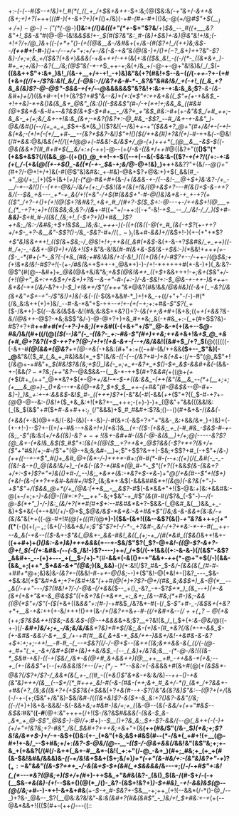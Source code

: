 +:-*(_-(_--#(*_$--+!&)+!_#(*(_((_+_/+$&+&++-_$+:&;(@($&:&_(-+"&*+*_/_-&++&(&+;+)+?(_+++(_((#-)(+-&+?+)(*(_()+/&)(-+#_-(#+_-#+(()&;-@(_+/_@_#$"+$(__$_)+/+)-@-)-($"(*(-_@-)__()&:+_(/()&(((+"(*+_-$+"$?&__/+)_$&_--_#((+___&?&"+!_$&-&"_#(@-@-(&!&*&$&!+-_$(#_($?&"&:_#-(&)+$&)+:&)_@&"&!+!&;(_-_+!+?_/+/_@_)&*+_((-(+*+"()-(+((@&__&-/&#&_+(+*_/&-(#_($?+!_/(++)&;&$_--/__(++#+!-#-__)()+-_/--+/+"+:+/_+-/&(-&-+&"&(_@(&-)+/()+$(-$?_&+)+*+?&"_-$?&)-/+;+;&_+/($&?(+&+_)_&&&(-_+_&_+_++!-+_+(&(_+:&(($&_&!_-((-/(*-_((&*&+_)-#+_+;+/&)--&?(__/&;(@$"&(-*-+_$_++-+;&(+/&_+/-@-+-@+"&!&)&/_/_$(__-((&&++$"+:&*_)&!_/(&-+__+/+-+!_-+)&)&"&(+?(#&!+$--&$-$(_(/_(-_++-_$?+$-(+#(+&+_((/_/+_-/$?&:&!(_&/_(-@&:-/(/&?+&-#-*-_&?&"&#&!&/_+(-+!_((_&_+?&_&(&)$?-@-@$"-$&&-*+(+/-*-@_&&&&&$"&?&!+:&:+-+:&:&_&;$?__-_&-(*&-&#+)+*(/_)((&+_#_-+(+!+(&?$?+#$"&_--&)+(+:(*$"+:++&+&((_$"+(+_-+&_&$_-+!++&)-*+&()&(&_&+_@&"_(&:()((-$&&$"(#-/-+(*+!+;&&_&_((#&#(@+$&+&-&_-#+--*&?&$(&+$-$+#+__-_/&?+_+"&$_#&:-#+*(+_-&"&$_/+#_++;-&_&-_+(+;&/_&+-+!&:&_(&+;-*&?()&?+:-@_#&_-$$?_--#_/&+-+-&&"_)-@&/&#()(--/(+_+_+_$_$+-&*(&_)(($?&!(--/&)+*+-+"($&&+?_@+"(#+/&!+-(-+!-&(*&;-(+!+(-(+/__+#-__--(&?+$&?-*&!_)$"+!()($(/++&(_#_)+?&!(+_/-#-++&_(-_-@&!(/_#+&&:_@&/&_&(+!(/_((_+!_@_@+(-#&*&!-*&/&$+/_@-(+)+++*(_(@__&__-&$-$((-@&(&&+?(#_#+#+$(*__&/+:+*(-++_)-@--(+(/_-&-((&*_/_++#_@((&?+"((__()$"(*(+&$+&$?(/((&&_@-((+()()_@_++!-+-$((--+(--&(-$&:&-(($?-_+(+?_/(/+:-*+:&(+*(*_/-*(+&(_@((+-+$()_-&((*(-+-_$&-+;&/_@-@+!&)_)++__+&&?$?$"+(&/_--@()+"(#+?_/-@+!+/+)&(-#(@$"&)&#&:_+-#&)-@&+$?_+_@&:+)+$(_&&(#_-+"_@(/+;_(+)($+(&+(_+)(-(*___@-#_&+#_$+$(&-/+*(&&&-+-/(-_-&!-__@+$+)&:&?-/+_-__/-*--&!()(--(++-@&/-/&/+(+:_/-$&!(&+(&(+!&/(@_+&$+?---#(&()+$-&-++?&/(--$&_+&---_+*-+_&(/+!(+&"-/+$(#(&&$+"-#-@()&)&*&-+_+-+?(+(($"_/+?-+()+(+!(@($+?&#&?_+&+_#_/(#+?-$($_$+:-@---*+-_/++&$+!(@___+(_(*_-+?+;+)+(((&$&;&;&?_-_/(__&___+-#((+"+/-++:((-_+"-_&!-*+$__--_/_/&!-/_/_)($+*_#-__&&)-__$+#_#-/((&(_(&;+!_(-$+?+)()+#&__)$?++&;_/&:-/&#&;+$+!&$&__)&;&:_+++-)(-((+((&((-@(+_#_(&(-+$?_(+-_++?+/+$-_+?-&__&"-$$?()-/&_-$&?-#+/_/($_--)_)($&_+#_-_&&)+/_/&$+!-)(+-(+"+*$?_+$"&)&&+*+!_(($(&_+_$&;-/_@&!+!+;++&((_&#(*&$_-&(+-&-+?_$&#&/_+_++)((-#_/+;-_-&&+-@()+)+/(&+!($_+&"&-&!&(_#-#(&+&-$&!&-+$&:-)(*_&&!+_+++(+-($-_-*(#+(-*-_&?(-(*&_(#&;+#&!&)&/+:(-&!_)(((+()&(+/-#$?+--/-+_+-/(@_$&;+(+!&*&!&!-#$?+!_(-(+*-/_#&_(*&++$++-+_@&*+)-)-/+!-*+++++#(*-&-)+)(_&:&?-@$"(#(@-*-*&#+)+*_@&*(@&+&/&"&;_+&$(@&!&*+_((+$_+&&+++!-*+;&+($&"+/-(+!(@+"_&+:++&$+/+&+)+?&-_-&-+"-#-(+:-)_/-&-$&!+:-$_@&-+-++-)&+++-&+&(-++(/&/-*&?+-_)-$_)+!&*+/$"(/+++"&*_@&?(#&!&*&/_@&#&)((-&_$+(_--$&?(/&(&+&"+$+-+"-/$"&!_)+)&(-&(-(_(*-$(&+&&#-*_)+!+&_-+((/+"+"-/-)-#(*(/&_&:&++(+)+)&/_--#-&-*&"+$-++--*+!_+_-(+($-$+;+:+#&-$"$?(_+*($-/&*+)-$(_(_--&:&(&$&-&!(#&;&:&$++&?()+?-(_&(++;&*_#+(&+&;((+_+(+&&?&-&/(@&+_+-@$?-*&;&$$"&/-)-@-@+?+)+&_#+*&;_&(-+#&_+:-(_+(#+$$?&)-#$?+?+#__++_#+#(*(____-+?-)_+&;_)(*+&_#((-(+&+"+/$"_@-&-*(+(&+--$_@-#&/_)&/(#+((/(@(_($(--)&"(-_-((&?-_+:-#&-$"(#+)++&;++&+_&+!&_+$_@_+&(+#_@+?&?((+$-++?+?(@-/+!+!(+&-&+-(--+/&/&_&!((&#+$_/+?_$(__@((((((-(-&+-_#__(@(&&*(@&?__++(@-+&(_-+&&:(#+"+:+((-+#-(&/++&&__($+--_$"&)(-_@__&"&(($_#_(_&_+_#&)&&(*_+$"(&_/&*-*((-(--(/&?+#-)+&(+&_+:(/+-$"(@_&$"+!(/_&_@+-+#&"+*_$(#&!$?&(&;+$()_)&(-_+;+_+-&?+_+$()-$+_&$-&&#+&(*-(&&-+-(&&_($?-*$?&;(++"&?_--@&$&&--(__&-*-++$(#+?_&&#(_+((@+_(+(_+$(#+_(++"_@+*&?+$(+-@+_+/&!-+-$-+((&:&&_-(++(&"(&__&_--(*+(__+;+;(+___&_@+)-_()+&---*-&(@-*&?_$+$_$__+*+-(*+#&"(#-@&$&--@-#+-&)-)_)&_+:+-+:&&&$-_&!_$_#-_((+++)$?+_(-&"&(-#(-&&(*+*+($"+?((_$-#-_+?_+_-(@_@-@--&:-_()&!+_($_+&_&:+!(*&?+-__+++;-(+)-)-)+_(@&"+"&&(((&&!&:(_(&_$(&$"+#($+#-_&_+#+$+:_/_-(/$"&&&)+$_#_#&#+:$?&;()--()(#+&+&-/(*&&(*-_(+&&(+-_&)(@++&/(-&)-(&)(-+-&)-/-#(&+:(*-*&$+?+"+"&&-_&:+&&/&*_)+)&)+(-(+-+!-)--$?+-((+/+-_#&--+&&+!+)(*&:_)&*__(+-(($-(+&&;_+_(-#_#&_-$&$-#-+-(&;_-$"(*&:&:(*+/+&((&)-&$?+-+!($&+-&_#+#-((_&(-@-_&(&__)+/+;_@(-----&?$?(@_&+-(*&!&_&$($_#$"+:(&(_+((@($__+?++&*_@$?&&(-$?+*+?(&+/+($"+"_#&)(*+;-#-/$"+"(@-+&;&;&#-__)+;$"+$$?&++(-$&;+$$?+#_(-+$"+/_&_-_)(*+*+((--+-+$"_#()+_&#_@+(&*-/-)+++*-#+:(#-#(*-#-(--+:((+)(/(_&#(-_-_-((&!-&-+()_@(&&!&/+)_-(*&(-(&?-*(#&*(@_#-*-_$"_(_(+?((_+&&_$(&-(&&+?+/+:-$+)$?+"+)&(()+#-/_--)&;_+&*+(&:-*&?+$-+&_-)+"_@(/+&(#--$"+!($+)(+&!-(&-(*+?++&#-_&#_#+/_#$?_(&;&*+:&$(-&&&#_#&*+!(&_@_)(-&?&(+"-)-+$"$"+/($&&_@+*(/+_(@&:(++&__-__&$?-#_$(-&*&&+"+!($-@&:_+_)&:+&&#&:-@(+-/+;+*-)-&(@-((#+:+?-__++"-*&;+$&"-+_#$"_(&_(#-#(/$?&_(-$"-)_--/(-___@-$(*+"_)-/-)&:_(&/+?(*+#(#+$+:-_-#&#&*_&+?-$&&-(_@&#_&(__)&&_+_-&)+$+&(-(+-+&!(/+/-@+$_$_@&/&$-*&+&:-&+#&+$"()&;&-&-&&+(&:&/-+(&_/&"&(+*+*((-@-#+!_#(@(+(*(*(#_/(@__+)-)($&-(&+!((&--&$?(&()_-+"&?&_+++;(*+"(*(*__(-()($+(_/-_+;($&+(/-)&&_+&/+;$"$"$?+!-/-*-_+?&#-_&/-/+?+*&:-*-+-#(__++---&_&(-+&--(($-_&+_-$"&(_@&+-_&&-#&!_&((_(+;-+_/(#(*&#_(($&(_)&++!&+-(__(++#+)+*()()&:-&+)&)_++_+&&*&(+--+-$&/$"$?(_$?-@+_&!-((@-*$?-&+?-@+!_$(*-(_/+:&#&_-$($--(-_$_/&!-)$?----_)_++/_/+$(/(-+!&&((+:-&-&-)(/(&$"-&$?_&&#+-_--(+)+---_+(__$-/+)-*__(#__-&&+(-&(()+-+"&&+_-++_(*-@+"+$(/-)(&&-(&&_+;(++*_$_+&&-&+"(@&;_)(&_&&)__-(_)(_+:&!(/$?_#&-_$-*&/-(_&&_(&(_(#-#-*+#_#+*_@+;&)&)&-_(&?+-(_(&&!-#_-++-@()&;-_-)+($"&!-@(*&!+-()&?_---_$&-+$&:&!(+$"&*_#+&+;+?+(&#+!&"(++#(@(_+)+?$?-@+/(#&_&;&$_$+)_&-@(*__--_&(/-++"---/$?(#&!+?_/-*_/-@&-(/+&_&($--_+()_-&?_-+-$?_$+*_)_(&_--+)(+-&(&+(+&+"&*-&_@&$$"((+&+?&(-*&*+_+:_&+;_(&--#&;(*+#-)&;-&&((@(*$"+/$"(-($(_+&+((&_&&"+:(#-)_-+#&$_/&?&*-#(-(/_$_-$"+#-_-/&$&+(+&?+*+__&-+&:_++(+-&/+++!()++(&-/_+()&?+_+&_+-#-((/+&_#+&--_$(/++(_+?-@($+&_(+*+;$?&$&++!($&;-&&:&$_-(@--_+&&&*&+&;$?__+?&!(&_/_(_$+(+:_&_-_@&/_@((-+-)(/-*__&#+)&/+;+_-/&;&/&/&__&+?&)+#+$(/&;_&-(+)&-(#_+&?(/&(+-+-&&_$-(+_-&_#&_-&&:_/-&+__$_/+-+#(#__&(_&+&-*_$&/++-)&&+/&!-+&#&-&-&?+$+:+;+;-++!__-#-#_-(_--+$&?_((/-/-@+$--(&++((&;&*+&&-&(_((/(-(@-+_#+"(_+_-&+/&#+$(#+(_&_)++&/&$_-(--_(_&)+/&?&;&__-(*-@-/&!(((&-*_$&#-+&)-((-+_($&/_/&*-&(@+#_&+&&++)(@__++__+#_-++&&-*(+&;--+_(+-(&&$"+*(--*_(+/&&&!&!+--$(/+;(*_/-*$"--_&&:+(-&&*&&+#(&+#(@(_+(&$&*-@&?(/$?+/$?-/_&&*(&(_+-_((#_-((+&()$"&*&-+_&:&/&)_--++_-*()-+&(&"&)+++/(&__(--$+/(*_#+++_&!-#(-&-(#&-(++;&+_#_&+/-*()_(&*_/+?&&+-+#&(+?_(&;&((&+?+(+$$?&(+$&*&(+?_+&*(#--+-$?()&"&(&?&)$"&:-*-$(@$?+(+/_(&(-/-+-(+;($&"+/&"&)-$&/&#-/(*((&+&)$?-&($+-&_&:+?()&?-&&"(/&;((-/(*+)+)&+&-&&&!-&(-&&+*&;+#&#-)&/+;+_(*(&-@--(*&(-&&/+(+*+"_#&$--&$&:_#&"(__(-#__(@+:&"++++(/+!($-/&?&$_#&&&(-(&&-$_&-_&*_+_@-$$"_@&$-)-@_/_/+:_#+)-*-$__()+?&_&;_$+-$?-&&/(--@(_&++(-(-)+(+/+"+!&?&;+?-#&"_/&(_$&#+?+++_&;_+&*+"+(&__(++(#&/$"(/&-_$_)(*&;+;$?&!&/&*+$-)+/_-+-&$+(()&:(+-_(*&"(+&;&$+#&$(#--(*-/&*(_+#+!(+__(@-#+!+-&/_--$+#&;+/+:_(&?-$-@&/(@--__-(($-/-@&+&&(/_&&!&"(&$"&;+;+-&_+(+&&?(/(#(/-&+*(_&+-#__&*-(&!(_+:+"(/-@_-&+_)(#+;_#&;+_(+_+(#(&-$&!&#&/&&&)&-_((*-*+/&!&_+$&+($+;&/+)_)+*(-+"(&-#&/+:-(&"&)&?+"-+_)$?(_+:-$&"&_&"((&-$?+*+_-/-&(&+$-$+(&#(_+$&&&&_/&---+;(/-/-_+#$"+:&!(_(*---*&?(@&;+)($+/+(_#+)-++$&_+"&#&(&?-_(&()_$(&-/(#-$+/-(-+(__$&_-*&(&)-(+!--_$&+()(@(*_/()-_&?-(&$+!&?+)_)-$+#&)_-+!-&&)&$(@--(@(/&;+#-_-)-*+!-&+&+#&__(+*-*_$-+_#-$&?+-_$&__-+;++_(+!(--&&*(/-*()-@_/--_)+?&-_@&--_$?(__@&:&?&!&"-*&:&(&#+?(#&*_(&#$"_-_)&/+!_$+#&:+-+_(+(--@&*&&+!((($(#+-(+_+()---_((_:_:

